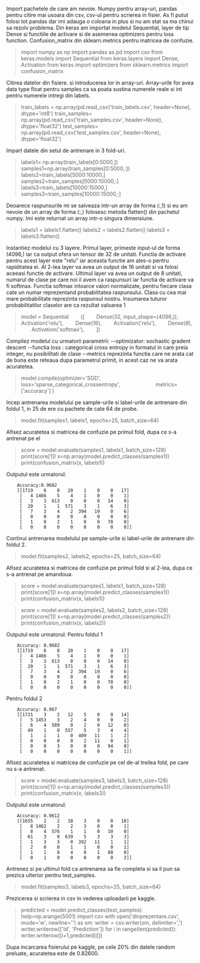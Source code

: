 Import pachetele de care am nevoie. Numpy pentru array-uri, pandas pentru citire mai usoara din csv, csv-ul pentru scrierea in fisier. As fi putut folosi tot pandas dar imi adauga o coloana in plus si nu am stat sa ma chinui sa rezolv problema.
Din keras am importat modelul Sequential, layer de tip Dense si functiile de activare si de asemenea optimizers pentru loss function.
Confusion_matrix din sklearn.metrics pentru matricea de confuzie.
>import numpy as np
>import pandas as pd
>import csv
>from keras.models import Sequential
>from keras.layers import Dense, Activation
>from keras import optimizers
>from sklearn.metrics import confusion_matrix

Citirea datelor din fisiere. si introducerea lor in array-uri.
Array-urile for avea data type float pentru samples ca sa poata sustina numerele reale si int pentru numerele intregi din labels.

>train_labels = np.array(pd.read_csv('train_labels.csv', header=None), dtype='int8')
train_samples= np.array(pd.read_csv('train_samples.csv', header=None), dtype='float32')
test_samples= np.array(pd.read_csv('test_samples.csv', header=None), dtype='float32')

Impart datele din setul de antrenare in 3 fold-uri.
>labels1= np.array(train_labels[0:5000,])
samples1=np.array(train_samples[0:5000,:])
labels2=train_labels[5000:10000,]
samples2=train_samples[5000:10000,:]
labels3=train_labels[10000:15000,]
samples3=train_samples[10000:15000,:]

Deoarece raspunsurile mi se salveaza intr-un array de forma (:,1) si eu am nevoie de un array de forma (:,) folosesc metoda flatten() din pachetul numpy. Imi este returnat un array intr-o singura dimensiune.
>labels1 = labels1.flatten()
labels2 = labels2.flatten()
labels3 = labels3.flatten()

Instantiez modelul cu 3 layere. Primul layer, primeste input-ul de forma (4096,) iar ca output ofera un tensor de 32 de unitati.
Functia de activare pentru acest layer este "relu" iar aceasta functie am ales-o pentru rapiditatea ei.
Al 2-lea layer va avea un output de 16 unitati si va folosi aceeasi functie de activare.
Ultimul layer va avea un output de 8 unitati, numarul de clase pe care noi il avem ca raspunsuri iar functia de activare va fi softmax.
Functia softmax intoarce valori normalizate, pentru fiecare clasa cate un numar reprezentand probabilitatea raspunsului.
Clasa cu cea mai mare probabilitate reprezinta raspunsul nostru. Insumarea tuturor probabilitatilor claselor are ca rezultat valoarea 1
>model = Sequential
&ensp;&ensp;&ensp;&ensp;([
    &ensp;&ensp;&ensp;&ensp;Dense(32, input_shape=(4096,)),
    &ensp;&ensp;&ensp;&ensp;Activation('relu'),
    &ensp;&ensp;&ensp;&ensp;Dense(16),
    &ensp;&ensp;&ensp;&ensp;Activation('relu'),
    &ensp;&ensp;&ensp;&ensp;Dense(8),
    &ensp;&ensp;&ensp;&ensp;Activation('softmax'),
&ensp;&ensp;&ensp;&ensp;])

Compilez modelul cu urmatorii parametrii:
--optimizator: sochastic gradent descent
--functia loss : categorical cross entropy in formatul in care preia integer, nu posibilitati de clase
--metrics reprezinta functia care ne arata cat de buna este reteaua dupa parametrul primit, in acest caz ne va arata acuratetea.
>model.compile(optimizer='SGD',
&ensp;&ensp;&ensp;&ensp;&ensp;&ensp;&ensp;&ensp;&ensp;&ensp;&ensp;&ensp;&ensp;loss='sparse_categorical_crossentropy',
              &ensp;&ensp;&ensp;&ensp;&ensp;&ensp;&ensp;&ensp;&ensp;&ensp;&ensp;&ensp;&ensp;metrics=['accuracy'] )
              
Incep antrenarea modelului pe sample-urile si label-urile de antrenare din foldul 1, in 25 de ere cu pachete de cate 64 de probe.
>model.fit(samples1, labels1, epochs=25, batch_size=64)

Afisez acuratetea si matricea de confuzie pe primul fold, dupa ce s-a antrenat pe el
>score = model.evaluate(samples1, labels1, batch_size=128)
print(score[1])
x=np.array(model.predict_classes(samples1))
print(confusion_matrix(x, labels1))

Outputul este urmatorul:
```
    Accuracy:0.9682
    [[1719    6    0   20    1    0    0   17]
     [   4 1466    5    4    1    0    0    1]
     [   3    3  613    0    0    0   14    0]
     [  20    1    1  571    3    1    6    3]
     [   7    3    4    2  394   19    0    6]
     [   0    0    0    0    0    0    0    0]
     [   1    0    2    1    0    0   78    0]
     [   0    0    0    0    0    0    0    0]]
```
Continui antrenarea modelului pe sample-urile si label-urile de antrenare din foldul 2.
>model.fit(samples2, labels2, epochs=25, batch_size=64)

Afisez acuratetea si matricea de confuzie pe primul fold si al 2-lea, dupa ce s-a antrenat pe amandoua.
>score = model.evaluate(samples1, labels1, batch_size=128)
print(score[1])
x=np.array(model.predict_classes(samples1))
print(confusion_matrix(x, labels1))

>score = model.evaluate(samples2, labels2, batch_size=128)
print(score[1])
x=np.array(model.predict_classes(samples2))
print(confusion_matrix(x, labels2))

Outputul este urmatorul: 
Pentru foldul 1
```
    Accuracy: 0.9682
    [[1719    6    0   20    1    0    0   17]
     [   4 1466    5    4    1    0    0    1]
     [   3    3  613    0    0    0   14    0]
     [  20    1    1  571    3    1    6    3]
     [   7    3    4    2  394   19    0    6]
     [   0    0    0    0    0    0    0    0]
     [   1    0    2    1    0    0   78    0]
     [   0    0    0    0    0    0    0    0]]
```
Pentru foldul 2
```
    Accuracy: 0.967
    [[1721    3    2   12    5    0    0   14]
     [   5 1453    3    2    4    0    0    2]
     [   6    4  589    0    2    0   12    0]
     [  49    1    0  557    5    3    4    4]
     [   1    1    1    0  409   11    1    2]
     [   0    0    0    0    2   11    0    1]
     [   0    0    3    0    0    0   94    0]
     [   0    0    0    0    0    0    0    1]]
```

Afisez acuratetea si matricea de confuzie pe cel de-al treilea fold, pe care nu s-a antrenat.
>score = model.evaluate(samples3, labels3, batch_size=128)
print(score[1])
x=np.array(model.predict_classes(samples3))
print(confusion_matrix(x, labels3))

Outputul este urmatorul:

```
    Accuracy: 0.9612
    [[1655    2    2   18    3    0    0   10]
     [   8 1462    2    2    3    0    0    1]
     [   8    4  576    1    1    0   10    0]
     [  61    3    0  639    5    3    3    3]
     [   1    3    3    0  392   11    1    1]
     [   2    0    0    1    1    0    0    1]
     [   1    1    8    4    0    1   80    0]
     [   0    1    0    0    0    0    0    2]]
```

Antrenez si pe ultimul fold ca antrenarea sa fie completa si sa il pun sa prezica ulterior pentru test_samples.
>model.fit(samples3, labels3, epochs=25, batch_size=64)

Prezicerea si scrierea in csv in vederea uploadarii pe kaggle.
>predicted = model.predict_classes(test_samples)
help=np.arange(5001)
import csv
with open('dinprezentare.csv', mode='w', newline='') as sm:
    writer = csv.writer(sm, delimiter=',')
    writer.writerow(['Id', 'Prediction'])
    for i in range(len(predicted)):
        writer.writerow([i+1,predicted[i]])

Dupa incarcarea fisierului pe kaggle, pe cele 20% din datele random preluate, acuratetea este de 0.82600.